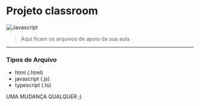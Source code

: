 # Projeto classroom 
![Javascript](https://upload.wikimedia.org/wikipedia/commons/thumb/9/99/Unofficial_JavaScript_logo_2.svg/260px-Unofficial_JavaScript_logo_2.svg.png "Javascript")

> Aqui ficam os arquivos de apoio da sua aula
 ---
 
 ### Tipos de Arquivo
 - html (.html)
 - javascript (.js)
 - typescript (.ts)

UMA MUDANÇA QUALQUER ;)